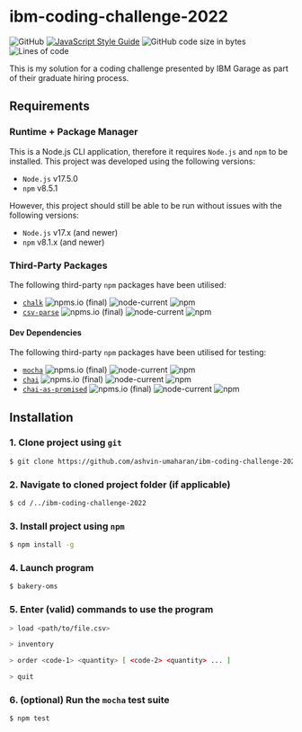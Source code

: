 # ibm-coding-challenge-2022

![GitHub](https://img.shields.io/github/license/ashvin-umaharan/ibm-coding-challenge-2022) [![JavaScript Style Guide](https://img.shields.io/badge/code_style-standard-brightgreen.svg)](https://standardjs.com) ![GitHub code size in bytes](https://img.shields.io/github/languages/code-size/ashvin-umaharan/ibm-coding-challenge-2022) ![Lines of code](https://img.shields.io/tokei/lines/github/ashvin-umaharan/ibm-coding-challenge-2022)

This is my solution for a coding challenge presented by IBM Garage as part of their graduate hiring process.

## Requirements
### Runtime + Package Manager
This is a Node.js CLI application, therefore it requires `Node.js` and `npm` to be installed. This project was developed using the following versions:
* `Node.js` v17.5.0
* `npm` v8.5.1

However, this project should still be able to be run without issues with the following versions:
* `Node.js` v17.x (and newer)
* `npm` v8.1.x (and newer)

### Third-Party Packages
The following third-party `npm` packages have been utilised:
* [`chalk`](https://github.com/chalk/chalk) ![npms.io (final)](https://img.shields.io/npms-io/final-score/chalk) ![node-current](https://img.shields.io/node/v/chalk) ![npm](https://img.shields.io/npm/v/chalk)
* [`csv-parse`](https://github.com/adaltas/node-csv/tree/master/packages/csv-parse) ![npms.io (final)](https://img.shields.io/npms-io/final-score/csv-parse) ![node-current](https://img.shields.io/node/v/csv-parse) ![npm](https://img.shields.io/npm/v/csv-parse)

#### Dev Dependencies
The following third-party `npm` packages have been utilised for testing:
* [`mocha`](https://github.com/mochajs/mocha) ![npms.io (final)](https://img.shields.io/npms-io/final-score/mocha) ![node-current](https://img.shields.io/node/v/mocha) ![npm](https://img.shields.io/npm/v/mocha)
* [`chai`](https://github.com/chaijs/chai) ![npms.io (final)](https://img.shields.io/npms-io/final-score/chai) ![node-current](https://img.shields.io/node/v/chai) ![npm](https://img.shields.io/npm/v/chai)
* [`chai-as-promised`](https://github.com/domenic/chai-as-promised) ![npms.io (final)](https://img.shields.io/npms-io/final-score/chai-as-promised) ![node-current](https://img.shields.io/node/v/chai-as-promised) ![npm](https://img.shields.io/npm/v/chai-as-promised)

## Installation

### 1. Clone project using `git`
```sh
$ git clone https://github.com/ashvin-umaharan/ibm-coding-challenge-2022.git
```
### 2. Navigate to cloned project folder (if applicable)
```sh
$ cd /../ibm-coding-challenge-2022
```

### 3. Install project using `npm`
```sh
$ npm install -g
```

### 4. Launch program
```sh
$ bakery-oms
```

### 5. Enter (valid) commands to use the program
```sh
> load <path/to/file.csv>
```
```sh
> inventory
```
```sh
> order <code-1> <quantity> [ <code-2> <quantity> ... ]
```
```sh
> quit
```

### 6. (optional) Run the `mocha` test suite
```sh
$ npm test
```
